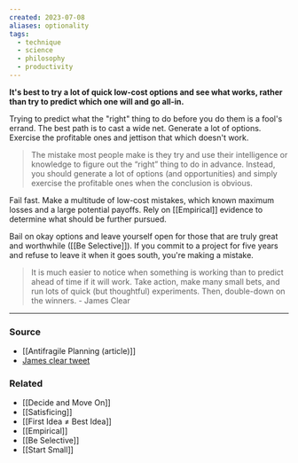 ```yaml
---
created: 2023-07-08
aliases: optionality
tags:
  - technique
  - science
  - philosophy
  - productivity
---
```

**It's best to try a lot of quick low-cost options and see what works, rather than try to predict which one will and go all-in.**

Trying to predict what the "right" thing to do before you do them is a fool's errand. The best path is to cast a wide net. Generate a lot of options. Exercise the profitable ones and jettison that which doesn't work. 

> The mistake most people make is they try and use their intelligence or knowledge to figure out the “right” thing to do in advance. Instead, you should generate a lot of options (and opportunities) and simply exercise the profitable ones when the conclusion is obvious.

Fail fast. Make a multitude of low-cost mistakes, which known maximum losses and a large potential payoffs. Rely on [[Empirical]] evidence to determine what should be further pursued.

Bail on okay options and leave yourself open for those that are truly great and worthwhile ([[Be Selective]]). If you commit to a project for five years and refuse to leave it when it goes south, you're making a mistake.

> It is much easier to notice when something is working than to predict ahead of time if it will work. Take action, make many small bets, and run lots of quick (but thoughtful) experiments. Then, double-down on the winners. - James Clear
> 

---

### Source
- [[Antifragile Planning (article)]]
-  [James clear tweet](https://twitter.com/jamesclear/status/1171470981283450880)

### Related
- [[Decide and Move On]] 
- [[Satisficing]] 
- [[First Idea ≠ Best Idea]] 
- [[Empirical]]
- [[Be Selective]]
- [[Start Small]]